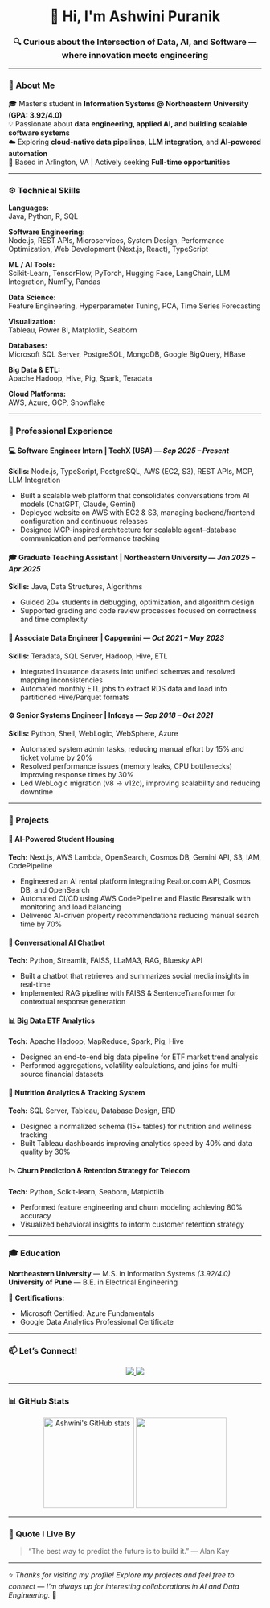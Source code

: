 <!-- Header -->
<h1 align="center">👋 Hi, I'm Ashwini Puranik</h1>
<h3 align="center">🔍 Curious about the Intersection of Data, AI, and Software — where innovation meets engineering</h3>

---
### 🧠 About Me

🎓 Master’s student in **Information Systems @ Northeastern University (GPA: 3.92/4.0)**  
💡 Passionate about **data engineering, applied AI, and building scalable software systems**  
☁️ Exploring **cloud-native data pipelines**, **LLM integration**, and **AI-powered automation**  
📍 Based in Arlington, VA | Actively seeking **Full-time opportunities**

---


### ⚙️ Technical Skills

**Languages:**  
Java, Python, R, SQL  

**Software Engineering:**  
Node.js, REST APIs, Microservices, System Design, Performance Optimization, Web Development (Next.js, React), TypeScript  

**ML / AI Tools:**  
Scikit-Learn, TensorFlow, PyTorch, Hugging Face, LangChain, LLM Integration, NumPy, Pandas  

**Data Science:**  
Feature Engineering, Hyperparameter Tuning, PCA, Time Series Forecasting  

**Visualization:**  
Tableau, Power BI, Matplotlib, Seaborn  

**Databases:**  
Microsoft SQL Server, PostgreSQL, MongoDB, Google BigQuery, HBase  

**Big Data & ETL:**  
Apache Hadoop, Hive, Pig, Spark, Teradata  

**Cloud Platforms:**  
AWS, Azure, GCP, Snowflake  

---

### 💼 Professional Experience

#### 💻 Software Engineer Intern | TechX (USA) — *Sep 2025 – Present*  
**Skills:** Node.js, TypeScript, PostgreSQL, AWS (EC2, S3), REST APIs, MCP, LLM Integration  
- Built a scalable web platform that consolidates conversations from AI models (ChatGPT, Claude, Gemini)  
- Deployed website on AWS with EC2 & S3, managing backend/frontend configuration and continuous releases  
- Designed MCP-inspired architecture for scalable agent–database communication and performance tracking  

#### 🎓 Graduate Teaching Assistant | Northeastern University — *Jan 2025 – Apr 2025*  
**Skills:** Java, Data Structures, Algorithms  
- Guided 20+ students in debugging, optimization, and algorithm design  
- Supported grading and code review processes focused on correctness and time complexity  

#### 🧩 Associate Data Engineer | Capgemini — *Oct 2021 – May 2023*  
**Skills:** Teradata, SQL Server, Hadoop, Hive, ETL  
- Integrated insurance datasets into unified schemas and resolved mapping inconsistencies  
- Automated monthly ETL jobs to extract RDS data and load into partitioned Hive/Parquet formats  

#### ⚙️ Senior Systems Engineer | Infosys — *Sep 2018 – Oct 2021*  
**Skills:** Python, Shell, WebLogic, WebSphere, Azure  
- Automated system admin tasks, reducing manual effort by 15% and ticket volume by 20%  
- Resolved performance issues (memory leaks, CPU bottlenecks) improving response times by 30%  
- Led WebLogic migration (v8 → v12c), improving scalability and reducing downtime  

---

### 🚀 Projects

#### 🏡 AI-Powered Student Housing  
**Tech:** Next.js, AWS Lambda, OpenSearch, Cosmos DB, Gemini API, S3, IAM, CodePipeline  
- Engineered an AI rental platform integrating Realtor.com API, Cosmos DB, and OpenSearch  
- Automated CI/CD using AWS CodePipeline and Elastic Beanstalk with monitoring and load balancing  
- Delivered AI-driven property recommendations reducing manual search time by 70%  

#### 🧠 Conversational AI Chatbot  
**Tech:** Python, Streamlit, FAISS, LLaMA3, RAG, Bluesky API  
- Built a chatbot that retrieves and summarizes social media insights in real-time  
- Implemented RAG pipeline with FAISS & SentenceTransformer for contextual response generation  

#### 📊 Big Data ETF Analytics  
**Tech:** Apache Hadoop, MapReduce, Spark, Pig, Hive  
- Designed an end-to-end big data pipeline for ETF market trend analysis  
- Performed aggregations, volatility calculations, and joins for multi-source financial datasets  

#### 🍎 Nutrition Analytics & Tracking System  
**Tech:** SQL Server, Tableau, Database Design, ERD  
- Designed a normalized schema (15+ tables) for nutrition and wellness tracking  
- Built Tableau dashboards improving analytics speed by 40% and data quality by 30%  

#### 📉 Churn Prediction & Retention Strategy for Telecom  
**Tech:** Python, Scikit-learn, Seaborn, Matplotlib  
- Performed feature engineering and churn modeling achieving 80% accuracy  
- Visualized behavioral insights to inform customer retention strategy  

---

### 🎓 Education

**Northeastern University** — M.S. in Information Systems *(3.92/4.0)*  
**University of Pune** — B.E. in Electrical Engineering  

📜 **Certifications:**  
- Microsoft Certified: Azure Fundamentals  
- Google Data Analytics Professional Certificate  

---

### 📫 Let’s Connect!

<p align="center">
  <a href="mailto:ashwinipuranik30@gmail.com">
    <img src="https://img.shields.io/badge/Email-ashwinipuranik30%40gmail.com-red?style=for-the-badge&logo=gmail" />
  </a>
  <a href="https://www.linkedin.com/in/puranik-ashwini/" target="_blank">
    <img src="https://img.shields.io/badge/LinkedIn-Ashwini%20Puranik-blue?style=for-the-badge&logo=linkedin" />
  </a>
</p>

---

### 📊 GitHub Stats

<p align="center">
  <img src="https://github-readme-stats.vercel.app/api?username=Ashwinipuranik30&show_icons=true&theme=tokyonight" alt="Ashwini's GitHub stats" height="180px"/>
  <img src="https://github-readme-stats.vercel.app/api/top-langs/?username=Ashwinipuranik30&layout=compact&theme=tokyonight" height="180px"/>
</p>

---

### 💬 Quote I Live By

> “The best way to predict the future is to build it.” — Alan Kay

---

⭐ *Thanks for visiting my profile! Explore my projects and feel free to connect — I’m always up for interesting collaborations in AI and Data Engineering.* 🌟
